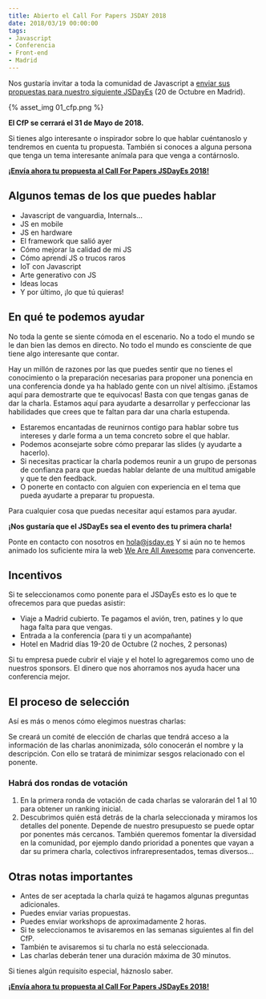 ```yaml
---
title: Abierto el Call For Papers JSDAY 2018
date: 2018/03/19 00:00:00
tags:
- Javascript
- Conferencia
- Front-end
- Madrid
---
```

Nos gustaría invitar a toda la comunidad de Javascript a [enviar sus propuestas para nuestro siguiente JSDayEs](https://www.koliseo.com/jsdayes/jsday-es-2018/r4p/5679439232892928#/) (20 de Octubre en Madrid).

{% asset_img 01_cfp.png %}

**El CfP se cerrará el 31 de Mayo de 2018.**

Si tienes algo interesante o inspirador sobre lo que hablar cuéntanoslo y tendremos en cuenta tu propuesta. También si conoces a alguna persona que tenga un tema interesante anímala para que venga a contárnoslo.

**[¡Envía ahora tu propuesta al Call For Papers JSDayEs 2018!](https://www.koliseo.com/jsdayes/jsday-es-2018/r4p/5679439232892928#/)**

## Algunos temas de los que puedes hablar

- Javascript de vanguardia, Internals...
- JS en mobile
- JS en hardware
- El framework que salió ayer
- Cómo mejorar la calidad de mi JS
- Cómo aprendí JS o trucos raros
- IoT con Javascript
- Arte generativo con JS
- Ideas locas
- Y por último, ¡lo que tú quieras!

## En qué te podemos ayudar

No toda la gente se siente cómoda en el escenario. No a todo el mundo se le dan bien las demos en directo. No todo el mundo es consciente de que tiene algo interesante que contar.

Hay un millón de razones por las que puedes sentir que no tienes el conocimiento o la preparación necesarias para proponer una ponencia en una conferencia donde ya ha hablado gente con un nivel altísimo. ¡Estamos aquí para demostrarte que te equivocas! Basta con que tengas ganas de dar la charla. Estamos aquí para ayudarte a desarrollar y perfeccionar las habilidades que crees que te faltan para dar una charla estupenda.

- Estaremos encantadas de reunirnos contigo para hablar sobre tus intereses y darle forma a un tema concreto sobre el que hablar.
- Podemos aconsejarte sobre cómo preparar las slides (y ayudarte a hacerlo).
- Si necesitas practicar la charla podemos reunir a un grupo de personas de confianza para que puedas hablar delante de una multitud amigable y que te den feedback.
- O ponerte en contacto con alguien con experiencia en el tema que pueda ayudarte a preparar tu propuesta.

Para cualquier cosa que puedas necesitar aquí estamos para ayudar.

**¡Nos gustaría que el JSDayEs sea el evento des tu primera charla!**

Ponte en contacto con nosotros en [hola@jsday.es](mailto:hola@jsday.es) Y si aún no te hemos animado los suficiente mira la web [We Are All Awesome](http://weareallaweso.me/) para convencerte.

## Incentivos

Si te seleccionamos como ponente para el JSDayEs esto es lo que te ofrecemos para que puedas asistir:

- Viaje a Madrid cubierto. Te pagamos el avión, tren, patines y lo que haga falta para que vengas.
- Entrada a la conferencia (para ti y un acompañante)
- Hotel en Madrid días 19-20 de Octubre (2 noches, 2 personas)

Si tu empresa puede cubrir el viaje y el hotel lo agregaremos como uno de nuestros sponsors. El dinero que nos ahorramos nos ayuda hacer una conferencia mejor.

## El proceso de selección

Así es más o menos cómo elegimos nuestras charlas:

Se creará un comité de elección de charlas que tendrá acceso a la información de las charlas anonimizada, sólo conocerán el nombre y la descripción. Con ello se tratará de minimizar sesgos relacionado con el ponente.

### Habrá dos rondas de votación

1. En la primera ronda de votación de cada charlas se valorarán del 1 al 10 para obtener un ranking inicial.
2. Descubrimos quién está detrás de la charla seleccionada y miramos los detalles del ponente. Depende de nuestro presupuesto se puede optar por ponentes más cercanos. También queremos fomentar la diversidad en la comunidad, por ejemplo dando prioridad a ponentes que vayan a dar su primera charla, colectivos infrarepresentados, temas diversos…

## Otras notas importantes

- Antes de ser aceptada la charla quizá te hagamos algunas preguntas adicionales.
- Puedes enviar varias propuestas.
- Puedes enviar workshops de aproximadamente 2 horas.
- Si te seleccionamos te avisaremos en las semanas siguientes al fin del CfP.
- También te avisaremos si tu charla no está seleccionada.
- Las charlas deberán tener una duración máxima de 30 minutos.

Si tienes algún requisito especial, háznoslo saber.

**[¡Envía ahora tu propuesta al Call For Papers JSDayEs 2018!](https://www.koliseo.com/jsdayes/jsday-es-2018/r4p/5679439232892928#/)**
